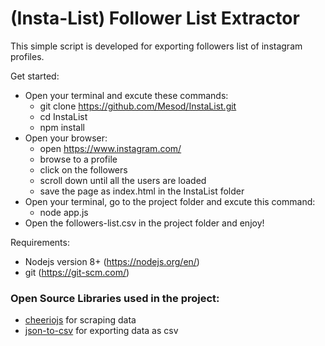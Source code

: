 # (Insta-List) Follower List Extractor

This simple script is developed for exporting followers list of instagram profiles.

Get started:

 * Open your terminal and excute these commands:
 	* git clone https://github.com/Mesod/InstaList.git 	
 	* cd InstaList
 	* npm install
 * Open your browser:
 	* open https://www.instagram.com/
 	* browse to a profile
 	* click on the followers
 	* scroll down until all the users are loaded 
 	* save the page as index.html in the InstaList folder
 * Open your terminal, go to the project folder and excute this command:
 	* node app.js
 * Open the followers-list.csv in the project folder and enjoy!


Requirements:

 * Nodejs version 8+ (https://nodejs.org/en/)
 * git (https://git-scm.com/) 




### Open Source Libraries used in the project:

 * [cheeriojs](https://github.com/cheeriojs/cheerio) for scraping data
 * [json-to-csv](https://github.com/ashah023/json-to-csv) for exporting data as csv

